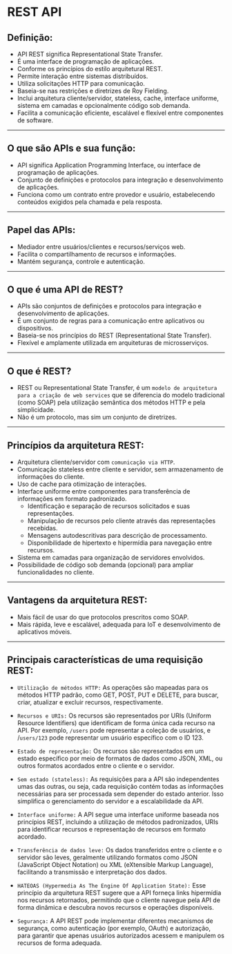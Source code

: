 # REST API 

## Definição: 
 * API REST significa Representational State Transfer.
 * É uma interface de programação de aplicações.
 * Conforme os princípios do estilo arquitetural REST.
 * Permite interação entre sistemas distribuídos.
 * Utiliza solicitações HTTP para comunicação.
 * Baseia-se nas restrições e diretrizes de Roy Fielding.
 * Inclui arquitetura cliente/servidor, stateless, cache, interface uniforme, sistema em camadas e opcionalmente código sob demanda.
* Facilita a comunicação eficiente, escalável e flexível entre componentes de software.

--- 

## O que são APIs e sua função: 
 * API significa Application Programming Interface, ou interface de programação de aplicações. 
 * Conjunto de definições e protocolos para integração e desenvolvimento de aplicações. 
 * Funciona como um contrato entre provedor e usuário, estabelecendo conteúdos exigidos pela chamada e pela resposta. 

--- 

## Papel das APIs: 
 * Mediador entre usuários/clientes e recursos/serviços web.
 * Facilita o compartilhamento de recursos e informações. 
 * Mantém segurança, controle e autenticação.

--- 

## O que é uma API de REST?
 * APIs são conjuntos de definições e protocolos para integração e desenvolvimento de aplicações.
 * É um conjunto de regras para a comunicação entre aplicativos ou dispositivos.
 * Baseia-se nos princípios do REST (Representational State Transfer).
 * Flexível e amplamente utilizada em arquiteturas de microsserviços.

--- 

## O que é REST?
 * REST ou Representational State Transfer, é um `modelo de arquitetura para a criação de web services` que se diferencia do modelo tradicional (como SOAP) pela utilização semântica dos métodos HTTP e pela simplicidade.
 * Não é um protocolo, mas sim um conjunto de diretrizes. 

--- 

## Princípios da arquitetura REST:
 * Arquitetura cliente/servidor com `comunicação via HTTP`.
 * Comunicação stateless entre cliente e servidor, sem armazenamento de informações do cliente.
 * Uso de cache para otimização de interações.
 * Interface uniforme entre componentes para transferência de informações em formato padronizado.
   -  Identificação e separação de recursos solicitados e suas representações.
   -  Manipulação de recursos pelo cliente através das representações recebidas. 
   -  Mensagens autodescritivas para descrição de processamento.
   -  Disponibilidade de hipertexto e hipermídia para navegação entre recursos.
 * Sistema em camadas para organização de servidores envolvidos.
 * Possibilidade de código sob demanda (opcional) para ampliar funcionalidades no cliente.

--- 

## Vantagens da arquitetura REST:
 * Mais fácil de usar do que protocolos prescritos como SOAP.
 * Mais rápida, leve e escalável, adequada para IoT e desenvolvimento de aplicativos móveis.

--- 

## Principais características de uma requisição REST:
 * `Utilização de métodos HTTP:` As operações são mapeadas para os métodos HTTP padrão, como GET, POST, PUT e DELETE, para buscar, criar, atualizar e excluir recursos, respectivamente.

 * `Recursos e URIs:` Os recursos são representados por URIs (Uniform Resource Identifiers) que identificam de forma única cada recurso na API. Por exemplo, `/users` pode representar a coleção de usuários, e /`users/123` pode representar um usuário específico com o ID 123.

 * `Estado de representação:` Os recursos são representados em um estado específico por meio de formatos de dados como JSON, XML, ou outros formatos acordados entre o cliente e o servidor.

 * `Sem estado (stateless):` As requisições para a API são independentes umas das outras, ou seja, cada requisição contém todas as informações necessárias para ser processada sem depender do estado anterior. Isso simplifica o gerenciamento do servidor e a escalabilidade da API.

 * `Interface uniforme:` A API segue uma interface uniforme baseada nos princípios REST, incluindo a utilização de métodos padronizados, URIs para identificar recursos e representação de recursos em formato acordado.

 * `Transferência de dados leve:` Os dados transferidos entre o cliente e o servidor são leves, geralmente utilizando formatos como JSON (JavaScript Object Notation) ou XML (eXtensible Markup Language), facilitando a transmissão e interpretação dos dados.

 * `HATEOAS (Hypermedia As The Engine Of Application State):` Esse princípio da arquitetura REST sugere que a API forneça links hipermídia nos recursos retornados, permitindo que o cliente navegue pela API de forma dinâmica e descubra novos recursos e operações disponíveis.

 * `Segurança:` A API REST pode implementar diferentes mecanismos de segurança, como autenticação (por exemplo, OAuth) e autorização, para garantir que apenas usuários autorizados acessem e manipulem os recursos de forma adequada.

